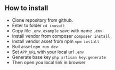 ## How to install

- Clone repository from github.
- Enter to folder `cd inosoft`
- Copy file `.env.example` save with name `.env`
- Install vendor from composer `composer install`
- Install vendor asset from npm `npm install`
- Buil asset `npm run dev`
- Set `APP_URL` with your local url `.env`
- Generate base key `php artisan key:generate`
- Then open you local link in browser
